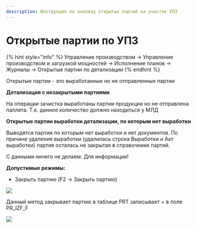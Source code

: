 ```yaml
---
description: Инструкция по анализу открытых партий на участке УПЗ
---
```


# Открытые партии по УПЗ

{% hint style="info" %}
Управление производством → Управление производством и загрузкой мощностей → Исполнение планов → Журналы → Открытые партии по детализации
{% endhint %}

Открытые партии - это выработанные но не отправленные партии

**Детализация с незакрытыми партиями**

На операции зачистка выработаны партии продукции но не отправлена паллета. Т.е. данное количество должно находиться у МЛД

**Открытые партии выработки детализации, по которым нет выработки**

Выводятся партии по которым нет выработки и нет документов. По причине удаления выработки (удалилась строка Выработки и Акт выработки) партия осталась не закрытая в справочнике партий.

С данными ничего не делаем. Для информации!

**Допустимые режимы:**

* Закрыть партию (F2 -> Закрыть партию)

![](<../../../.gitbook/assets/image (509).png>)

Данный метод закрывает партию в таблице PRT записывает + в поле PR\_IZF\_F

![](<../../../.gitbook/assets/image (472).png>)
